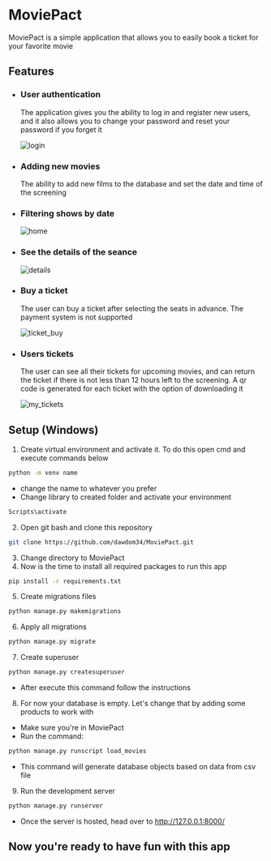 # MoviePact
MoviePact is a simple application that allows you to easily book a ticket for your favorite movie

## Features
- ### User authentication
  The application gives you the ability to log in and register new users, and it also allows you to change your password and reset your password if you forget it
  
  ![login](https://user-images.githubusercontent.com/79845962/233980562-6763ca83-b460-4173-a8d1-52ec598e5c62.jpg)
 
- ### Adding new movies
  The ability to add new films to the database and set the date and time of the screening
  
- ### Filtering shows by date
  
  ![home](https://user-images.githubusercontent.com/79845962/233985818-443f4193-6785-4620-8f17-a9c894cd2897.jpg)
  
- ### See the details of the seance

  ![details](https://user-images.githubusercontent.com/79845962/233986178-61ef42cb-78bc-4afe-9db5-0d5f65d668a4.jpg)
  
- ### Buy a ticket
  The user can buy a ticket after selecting the seats in advance. The payment system is not supported

  ![ticket_buy](https://user-images.githubusercontent.com/79845962/233986641-a2f2da80-159a-4270-8649-2124543322db.jpg)
  
- ### Users tickets
  The user can see all their tickets for upcoming movies, and can return the ticket if there is not less than 12 hours left to the screening.
  A qr code is generated for each ticket with the option of downloading it
  
  ![my_tickets](https://user-images.githubusercontent.com/79845962/233987130-030708ab-ec6e-4734-abe7-5268742dc60e.jpg)
  
## Setup (Windows)
1. Create virtual environment and activate it. To do this open cmd and execute commands below
```bash
python -m venv name
```
- change the name to whatever you prefer
- Change library to created folder and activate your environment
```bash
Scripts\activate
```
2. Open git bash and clone this repository
```bash
git clone https://github.com/dawdom34/MoviePact.git
```
3. Change directory to MoviePact
4. Now is the time to install all required packages to run this app
```bash
pip install -r requirements.txt
```
5. Create migrations files
```bash
python manage.py makemigrations
```
6. Apply all migrations
```bash
python manage.py migrate
```
7. Create superuser
```bash
python manage.py createsuperuser
```
- After execute this command follow the instructions
8. For now your database is empty. Let's change that by adding some products to work with
- Make sure you're in MoviePact
- Run the command:
```bash
python manage.py runscript load_movies
```
- This command will generate database objects based on data from csv file
9. Run the development server
```bash
python manage.py runserver
```
- Once the server is hosted, head over to http://127.0.0.1:8000/
## Now you're ready to have fun with this app
